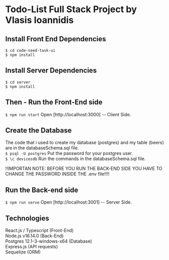 # Todo-List Full Stack Project by Vlasis Ioannidis

## Install Front End Dependencies 
`$ cd code-seed-task-ui`<br />
`$ npm install`

## Install Server Dependencies 
`$ cd server`<br />
`$ npm install`

## Then - Run the Front-End side
`$ npm run start`
Open [http://localhost:3000] -- Client Side. 

## Create the Database
The code that i used to create my database (postgres) and my table (beers) are in the databaseSchema.sql file.<br />
`$ psql -U postgres`
Put the password for your postgres user.<br />
`$ \c devicesdb`
Run the commands in the databaseSchema.sql file.<br />


!!IMPORTAN NOTE: BEFORE YOU RUN THE BACK-END SIDE YOU HAVE TO CHANGE THE PASSWORD INSIDE THE .env file!!!!


## Run the Back-end side 
`$ npm run serve`
Open [http://localhost:3001] -- Server Side. 

## Technologies
React.js / Typescript (Front-End) <br />
Node.js v16.14.0 (Back-End) <br />
Postgres 12.1-3-windows-x64 (Database) <br />
Express.js (API requests) <br />
Sequelize (ORM) <br />
